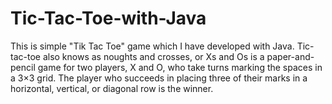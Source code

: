 # Tic-Tac-Toe-with-Java
This is simple "Tik Tac Toe" game which I have developed with Java. Tic-tac-toe also knows as noughts and crosses, or Xs and Os is a paper-and-pencil game for two players, X and O, who take turns marking the spaces in a 3×3 grid. The player who succeeds in placing three of their marks in a horizontal, vertical, or diagonal row is the winner.
